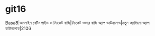 # git16
Basa8|অনলাইন বেটিং গাইড ও ক্রিকেট বাজি|ক্রিকেট ওভার বাজি অ্যাপ ডাউনলোড|নতুন ক্যাসিনো অ্যাপ ডাউনলোড|2106
